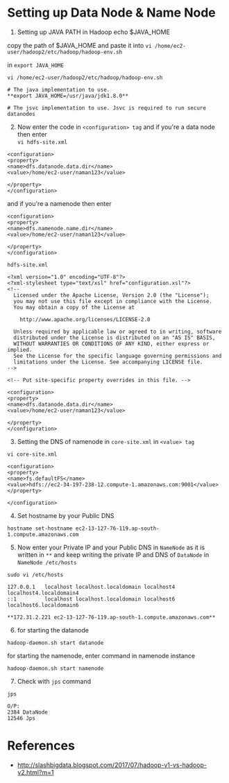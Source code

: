 # Setting up Data Node & Name Node
1.  Setting up JAVA PATH in Hadoop
echo $JAVA_HOME

copy the path of $JAVA_HOME and paste it into ```vi /home/ec2-user/hadoop2/etc/hadoop/hadoop-env.sh``` 

in  ```export JAVA_HOME``` 

```vi /home/ec2-user/hadoop2/etc/hadoop/hadoop-env.sh```
```
# The java implementation to use.
**export JAVA_HOME=/usr/java/jdk1.8.0**

# The jsvc implementation to use. Jsvc is required to run secure datanodes
```
2. Now enter the code in ```<configuration> tag``` and if you're a data node then enter  
```vi hdfs-site.xml```
```
<configuration>
<property>
<name>dfs.datanode.data.dir</name>
<value>/home/ec2-user/naman123</value>

</property>
</configuration>
```
and if you're a namenode then enter
```
<configuration>
<property>
<name>dfs.namenode.name.dir</name>
<value>/home/ec2-user/naman123</value>

</property>
</configuration>
```

```hdfs-site.xml```
```
<?xml version="1.0" encoding="UTF-8"?>
<?xml-stylesheet type="text/xsl" href="configuration.xsl"?>
<!--
  Licensed under the Apache License, Version 2.0 (the "License");
  you may not use this file except in compliance with the License.
  You may obtain a copy of the License at

    http://www.apache.org/licenses/LICENSE-2.0

  Unless required by applicable law or agreed to in writing, software
  distributed under the License is distributed on an "AS IS" BASIS,
  WITHOUT WARRANTIES OR CONDITIONS OF ANY KIND, either express or implied.
  See the License for the specific language governing permissions and
  limitations under the License. See accompanying LICENSE file.
-->

<!-- Put site-specific property overrides in this file. -->

<configuration>
<property>
<name>dfs.datanode.data.dir</name>
<value>/home/ec2-user/naman123</value>

</property>
</configuration>
```
3. Setting the DNS of namenode in ```core-site.xml``` in ```<value> tag```

```vi core-site.xml```
```
<configuration>
<property>
<name>fs.defaultFS</name>
<value>hdfs://ec2-34-197-238-12.compute-1.amazonaws.com:9001</value>
</property>

</configuration>
```

4. Set hostname by your Public DNS
```
hostname set-hostname ec2-13-127-76-119.ap-south-1.compute.amazonaws.com
```
5. Now enter your Private IP and your Public DNS in ```NameNode``` as it is written in ```**``` and keep writing the private IP and DNS of ```DataNode``` in ```NameNode /etc/hosts```

```sudo vi /etc/hosts```

```
127.0.0.1   localhost localhost.localdomain localhost4 localhost4.localdomain4
::1         localhost localhost.localdomain localhost6 localhost6.localdomain6

**172.31.2.221 ec2-13-127-76-119.ap-south-1.compute.amazonaws.com**
```
6. for starting the datanode
```
hadoop-daemon.sh start datanode
```
for starting the namenode, enter command in namenode instance
```
hadoop-daemon.sh start namenode
```
7. Check with ```jps``` command
```
jps

O/P:
2384 DataNode
12546 Jps
```

# References

* http://slashbigdata.blogspot.com/2017/07/hadoop-v1-vs-hadoop-v2.html?m=1


